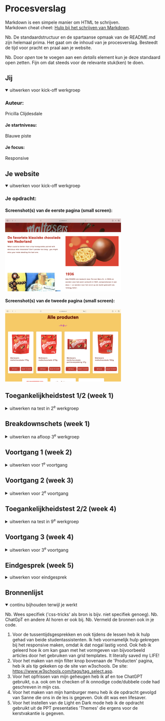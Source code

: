 # Procesverslag
Markdown is een simpele manier om HTML te schrijven.  
Markdown cheat cheet: [Hulp bij het schrijven van Markdown](https://github.com/adam-p/markdown-here/wiki/Markdown-Cheatsheet).

Nb. De standaardstructuur en de spartaanse opmaak van de README.md zijn helemaal prima. Het gaat om de inhoud van je procesverslag. Besteedt de tijd voor pracht en praal aan je website.

Nb. Door *open* toe te voegen aan een *details* element kun je deze standaard open zetten. Fijn om dat steeds voor de relevante stuk(ken) te doen.

## Jij

<details open>
  <summary>uitwerken voor kick-off werkgroep</summary>

  ### Auteur:
  Pricilla Clijdesdale

  #### Je startniveau:
  Blauwe piste

  #### Je focus:
  Responsive
 
</details>

## Je website

<details open>
  <summary>uitwerken voor kick-off werkgroep</summary>

  ### Je opdracht:
 

  #### Screenshot(s) van de eerste pagina (small screen): 
<img src="readme-images/Over ons pagina.png" width="375px" alt="Maltesers Over ons pagina">

  #### Screenshot(s) van de tweede pagina (small screen):
  <img src="readme-images/Producten pagina.png" width="375px" alt="Maltesers Producten pagina">
 
</details>



## Toegankelijkheidstest 1/2 (week 1)

<details>
  <summary>uitwerken na test in 2<sup>e</sup> werkgroep</summary>

  ### Bevindingen
  <img src="readme-images/ss1.HEIC" width="300px" alt="deel 1 Toegankelijkheidstest">
  <img src="readme-images/ss2.HEIC" width="300px" alt="deel 1 Toegankelijkheidstest">
  <img src="readme-images/ss3.HEIC" width="300px" alt="deel 1 Toegankelijkheidstest">
  <img src="readme-images/ss4.HEIC" width="300px" alt="deel 1 Toegankelijkheidstest">
  <img src="readme-images/ss5.HEIC" width="300px" alt="deel 1 Toegankelijkheidstest">

  Lijst met je bevindingen die in de test naar voren kwamen:
   Wat mij opvalt van het lezen van de pagina met de screenreader op de pagina Producten:
- Er wordt gesprongen van H1 naar een H3 wat heel raar staat.
- De afbeeldingen hebben geen alt tekst, maar doordat de titel (H3) ook de afbeelding beschrijft is het niet per se een groot probleem voor de toegankelijkheid.
- Alle a elementen worden voor gelezen als ‘bezocht, link,’.
- Alle a elementen die in een andere site openen worden voorgelezen als ‘opent in nieuw venster’.

Wat mij opvalt van het lezen van de pagina met de screenreader op de pagina Ons verhaal:
- Overal wordt er voor de titel een H1 gebruikt.
- Voor de titel die over de afbeelding geschreven staat wordt een article element gebruikt wat niet per se nodig is. 
- Alt teksten van de afbeeldingen kan ik wel teruglezen in de code, alleen worden deze niet voorgelezen tijdens de test met de screenreader. Kan aan mijn screenreader liggen. 
</details>


## Breakdownschets (week 1)

<details>
  <summary>uitwerken na afloop 3<sup>e</sup> werkgroep</summary>

  ### de hele pagina: 
  <img src="readme-images/4.jpg" width="300px" alt="breakdownschets bovenkant producten pagina">
  <img src="readme-images/5.jpg" width="300px" alt="breakdownschets midden producten pagina">
  <img src="readme-images/8.jpg" width="300px" alt="breakdownschets midden over ons pagina">
  <img src="readme-images/9.jpg" width="300px" alt="breakdownschets boven footer over ons pagina">

  ### dynamisch deel (bijv menu): 
  <img src="readme-images/3.jpg" width="300px" alt="breakdownschets menu navigatie">
  <img src="readme-images/6.jpg" width="300px" alt="breakdownschets footer navigatie">

</details>

## Voortgang 1 (week 2)

<details>
  <summary>uitwerken voor 1<sup>e</sup> voortgang</summary>

  ### Stand van zaken
Om heel eerlijk te zijn was ik bij voortgangsgesprek 1 letterlijk nergens met mijn website. Ik heb mij enkel alleen gefocust op de breakdownschets. Dit kwam doordat coderen voor mij echt een FLINK aantal jaren geleden was, en ik zeker van wilde zijn dat de basis voor mijn website waar ik mee begon te bouwen correct zou zijn. 

Het was welliswaar niet super verstandig om ermee te wachten, maar uiteindelijk ben ik wel achter een aantal fouten gekomen.

  ### Verslag van meeting
  hier na afloop snel de uitkomsten van de meeting vastleggen

  - De tip was om mijn breakdownschets voor mezelf snel te verbeteren, maar daarna wel echt aan de slag te gaan met mij code. Al zou het helemaal nergens op lijken, heb je dan toch wel een punt om verder op te bouwen a.d.h.v. feedback. 
  - Omdat ik eigenlijk vrij weinig had om feedback op te krijgen zal ik kleine punten omschrijven van mijn breakdownschets die niet correct waren.
  - Punt 1: Op afbeelding is het woordje 'producten' een H1 in plaats van een H2. Op elke pagina moet je website namelijk beginnen met een H1, en los daarvan is het de titel van de pagina.
  - Punt 2: Het woordje 'Alle producten' is in plaats van een H3 een H2.
  - Punt 3: Alle sections zijn articles. Je wilt op 1 html pagina het liefst zo min mogelijk sections.

</details>

## Voortgang 2 (week 3)

<details>
  <summary>uitwerken voor 2<sup>e</sup> voortgang</summary>

  ### Stand van zaken
Ik heb er helaas geen screenshots van genomen, which is totally my fault. Ik was te gefocust op het vooruit komen. Echter bij dit gesprek was ik ook niet ver genoeg, om inhoudelijk echt veel feedback te krijgen. Ik liep eigenlijk tegen het feit aan op mijn 'Producten' pagina, dat ik de articles totaal niet wist te stylen in mijn CSS. 

Ik  verloor eigenlijk alle moed en had slechts 2 á 3 vragen die ik kon stellen. Ook hier kreeg ik de feedback om toch door te zetten en echt dagen uit te trekken om een aantal uur te coderen. Op deze manier kun je veel meer feedback verwerken en je codeer skills verbeteren. Het huilen stond mij echt nabij op dit moment, maar voor alsnog mijn eigen schuld. Ik ben aan de slag gegaan met grid-template-columns. En nadat ik doorhad hoe dit exact in elkaar zat, heb ik dit op de hele pagina, waar nodig, toegepast.

Ik moet toegeven dat ik tussen dit voortgangsgesprek en de laatste les, echt een flinke sprong heb kunnen maken.

  ### Verslag van meeting
  hier na afloop snel de uitkomsten van de meeting vastleggen

  - Punt 1: Nu echt actie ondernemen en alles coderen, ook de 'Ons verhaal' pagina. Want die had ik op dat moment nog niet.
  - punt 2: Grid-template-columns onder de knie krijgen. Dat is eigenlijk de 'Gouden sleutel' naar de opmaak binnen mijn website.
  - punt 3: Ervoor zorgen dat ik tijdens de laatste lessen, en het laatste voortgangsgesprek, waar nodig nog de laatste vragen kan stellen.
  - Punt 4: Hieronder kun je de tekening zien die mijn leven gered heeft tijdens het coderen!
<img src="readme-images/grid-colum.png" width="300px" alt="screenshot van uitleg studentassistent">

</details>

## Toegankelijkheidstest 2/2 (week 4)

<details>
  <summary>uitwerken na test in 9<sup>e</sup> werkgroep</summary>

  <img src="readme-images/ss1n.JPG" width="300px" alt="deel 1 Toegankelijkheidstest">
  <img src="readme-images/ss2n.JPG" width="300px" alt="deel 1 Toegankelijkheidstest">
  <img src="readme-images/ss3n.JPG" width="300px" alt="deel 1 Toegankelijkheidstest">
  <img src="readme-images/ss4n.JPG" width="300px" alt="deel 1 Toegankelijkheidstest">
  <img src="readme-images/ss5n.JPG" width="300px" alt="deel 1 Toegankelijkheidstest">

  ### Bevindingen
  Lijst met je bevindingen die in de test naar voren kwamen (geef ook aan wat er verbeterd is):
  Wat mij opvalt van het lezen van de pagina met de screenreader op de pagina Producten

- Ik merk dat hij alles netjes van boven naar beneden afleest
- Wat ik wel verder heel irritant vind is dat hij bij alle linkjes (a elementen) voorleest: bezocht, link, naam van het a element. Dit maakt het best langdradig voor iemand en irritant om achter elkaar te horen. 
- De screenreader leest de headings af als een kopniveau. Bij bijvoorbeeld dus een heading 2 bovenaan de pagina, leest het eerst voor: kopniveau 2 en vervolgens wat er dan staat. 
- Bij p elementen leest hij alleen voor wat er letterlijk staat. 
- Bij alle button elementen leest hij eerst voor wat er staat en dan zegt die erna ‘knop’. 
- De screenreader leest eerst de alt teksten van de afbeelding en zegt daarna vervolgens ‘afbeelding’. Dit maakt het duidelijker voor de doelgroep dat het een afbeelding is die     op de plek staat. 

Op de andere pagina die ik heb gecodeerd, de pagina Over Ons van Maltesers gebeuren er geen buitengewone dingen. 

</details>

## Voortgang 3 (week 4)

<details>
  <summary>uitwerken voor 3<sup>e</sup> voortgang</summary>

  ### Stand van zaken
Ik was hier eigenlijk al heel ver met mijn website. Dat komt grotendeels doordat beide pagina's zowel aan de bovenkant (navigatie), als aan de onderkant (footer) gelijk zijn. Ik kon dat dus makkelijk copy pasten. Het enige waar ik tegenaan liep was mijn hamburger menu. Deze moest nog op groot scherm werken, en dit kon door middel van media quieries. Ik had hier nog geen aandacht aan besteed, maar ging in de les eigenlijk direct goed. 

Wat ik lastig vond verder, is dat ik de schaduw van mijn button niet wegkrijg. Zie afbeelding hieronder:
<img src="readme-images/Button.png" width="300px" alt="Button footer">
- Ik heb dit geprobeerd met box-shadow:none, alleen heeft dit niet succesvol gewerkt.

Wat ik als tweede punt lastig vond, en uiteindelijk wel heb kunnen oplossen, is tijdens de laatste les de teksten goed krijgen van mijn 'Ons verhaal' pagina. Zie afbeelding hieronder:
<img src="readme-images/Teksten.png" width="300px" alt="Teksten 'Ons verhaal' pagina">
- Ik heb een container om de H2 en p gezet, zodat ik kan vertellen aan mijn code dat in mijn grid-column-template de img naar links moet en de container met de teksten naar rechts.
- In de afbeelding hierboven stond mijn code goed, maar het zag er niet uit.

Wat ik als laatste punt lastig vond, is de light dark mode. Ik was eerst even gestresst, omdat ik niet wist hoe dit moest. Maar dankij de PPT presentatie 'Themes' heb ik geleerd hoe dit moest. Ook heb ik hierdoor ondervonden hoe belangrijk het is om custom properties te hebben binnen de CSS. Zie afbeelding hieronder van mijn basis knopjes:
<img src="readme-images/Lightdark.png" width="300px" alt="Teksten 'Ons verhaal' pagina">


</details>


## Eindgesprek (week 5)

<details>
  <summary>uitwerken voor eindgesprek</summary>

  ### Je uitkomst - karakteristiek screenshots:
  <img src="readme-images/Mijnpagina1.png" width="375px" alt="uitkomst opdracht">
  <img src="readme-images/Mijnpagina2.png" width="375px" alt="uitkomst opdracht">

  ### Dit ging goed/Heb ik geleerd: 
  Korte omschrijving met plaatjes
  <img src="readme-images/hbm1.png" width="300px" alt="hamburger menu">
  <img src="readme-images/hbm2.png" width="300px" alt="hamburger menu">
  - Het hamburger menu coderen en vormgeven ging goed met behulp van de lessen en de opdracht van Sanne.

  <img src="readme-images/ppa.png" width="300px" alt="Producten pagina artikelen">
  <img src="readme-images/ovp.png" width="300px" alt="Ons verhaal pagina">
  <img src="readme-images/footer.png" width="300px" alt="hamburger menu">
  - Met behulp van de grid-template-colum heb ik mijn artikelblokken heel mooi kunnen opmaken, en kon ik hierin vrij bewegen. Dit was heel erg fijn. Ook hierbij heb ik hulp gekregen tijdens een van de voortgangsgesprekken.
  - Ook heb ik door middel van deze CSS styling, de pagina van 'Ons verhaal' kunnen opmaken in media queries.
  - Binnen mijn footer heb ik ook hier weer dezelfde CSS styling toegepast, en met behulp van containers rechtsgezet. 

  ### Dit was lastig/Is niet gelukt:
  Korte omschrijving met plaatjes
  <img src="readme-images/Teksten.png" width="300px" alt="Teksten 'Ons verhaal' pagina">
  - Op de officiele pagina wisselen deze steeds om van positie (de afbeelding en tekst). Ik heb een poging gedaan dit    gelijk te krijgen, alleen is dit niet gelukt.

  <img src="readme-images/navigatie.png" width="300px" alt="navigatie menu">
  - Binnen de navigatie zijn er eigenlijk nog twee onderdelen, waarvan 1 boven (contact en hulp, zoekbalk) en 1          beneden (Home/Producten). Deze twee waren voor mij nog te grote uitdaging om erin te verwerken. Het is echter alleen   kwestie van veel CSS styling, alleen ben ik nog niet zover om dit te kunnen. 

 <img src="readme-images/golfje.png" width="375px" alt="Teksten 'golfje onderaan de footer">
 - Onderaan de pagina zit er een golfje boven/in de footer verwerkt. Ik heb geprobeerd met border radius dit effect te creëren, alleen ging dit niet omdat de ronding in het midden zit. 
- Ik heb geprobeerd te spieken in de code van Maltesers zelf, alleen begreep ik er echt helemaal niks van. Klakkeloos de code overnemen zou dus ook geen zin hebben, waardoor ik dit eruit heb gelaten. 



</details>

## Bronnenlijst

<details open>
  <summary>continu bijhouden terwijl je werkt</summary>

  Nb. Wees specifiek ('css-tricks' als bron is bijv. niet specifiek genoeg). 
  Nb. ChatGpT en andere AI horen er ook bij.
  Nb. Vermeld de bronnen ook in je code.

  1. Voor de tussentijdsgesprekken en ook tijdens de lessen heb ik hulp gehad van beide studentassistenten. Ik heb voornamelijk hulp gekregen bij het responsive maken, omdat ik dat nogal lastig vond. Ook heb ik geleerd hoe ik om kan gaan met het vormgeven van bijvoorbeeld articles door het gebruiken van grid templates. It literally saved my LIFE!
  2. Voor het maken van mijn filter knop bovenaan de 'Producten' pagina, heb ik als tip gekeken op de site van w3schools. De site: https://www.w3schools.com/tags/tag_select.asp.
  3. Voor het opfrissen van mijn geheugen heb ik af en toe ChatGPT gebruikt, o.a. ook om te checken of ik onnodige code/dubbele code had geschreven in mijn css.
  4. Voor het maken van mijn hamburger menu heb ik de opdracht gevolgd van Sanne die ons in de les is gegeven. Ook dit was een lifesaver.
  5. Voor het instellen van de Light en Dark mode heb ik de opdracht gebruikt uit de PPT presentaties 'Themes' die ergens voor de kerstvakantie is gegeven. 

</details>
